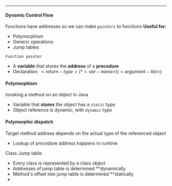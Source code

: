 ***
#### Dynamic Control Flow
Functions have addresses so we can make `pointers` to functions
**Useful for:**
* Polymorphism
* Generic operations
* Jump tables

`Function pointer`
* A **variable** that stores the **address** of a **procedure**
* Declaration: $<return-type> (*<var-name>)(<argument-list>)$;


#### Polymorphism
Invoking a method on an object in Java
* Variable that **stores** the object has a `static` type
* Object reference is dynamic, with `dynamic` type

#### Polymorphic dispatch
Target method address depends on the actual type of the referenced object
* Lookup of procedure address happens in runtime

Class Jump table
* Every class is represented by a class object
* Addresses of jump table is determined **dynamically
* Method's offset into jump table is determined **statically
* 




